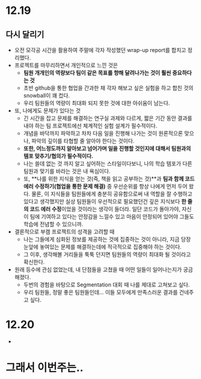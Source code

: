 # 12.19

## 다시 달리기

- 오전 모각공 시간을 활용하여 주말에 각자 작성했던 wrap-up report를 합치고 정리했다.
- 프로젝트를 마무리하면서 개인적으로 느낀 것은
    - **팀원 개개인의 역량보다 팀이 같은 목표를 향해 달려나가는 것이 훨씬 중요하다는 것**
    - 초반 github을 통한 협업을 간과한 채 각자 해보고 싶은 실험을 하고 합친 것의 snowball이 꽤 컸다.
    - 우리 팀원들의 역량이 최대화 되지 못한 것에 대한 아쉬움이 남는다.
- 또, 나에게도 문제가 있다는 것
    - 긴 시간을 잡고 문제를 해결하는 연구실 과제와 다르게, 짧은 기간 동안 결과를 내야 하는 팀 프로젝트에선 체계적인 실험 설계가 필수적이다.
    - 개념을 바닥까지 파악하고 차차 다음 일을 진행해 나가는 것이 원론적으론 맞으나, 파악의 깊이를 타협할 줄 알아야 한다는 것이다.
    - **또한, 어느정도까지 알아보고 넘어가며 일을 진행할 것인지에 대해서 팀원과의 템포 맞추기/협의가 필수적이다.**
    - 나는 쓸데 없는 것 까지 알고 싶어하는 스타일이다보니, 나의 학습 템포가 다른 팀원과 맞기를 바라는 것은 내 욕심이다. 
    - 또, **나를 위한 지식을 얻는 것(즉, 책을 읽고 공부하는 것)**과 **팀과 함께 코드 에러 수정하기(협업을 통한 문제 해결)** 중 우선순위를 항상 나에게 먼저 두어 왔다. 물론, 이 지식들을 팀원들에게 충분히 공유함으로써 내 역할을 잘 수행하고 있다고 생각했지만 실상 팀원들이 우선적으로 필요했던건 깊은 지식보다 **한 줄의 코드 에러 수정**이었을 것이라는 생각이 들더라. 일단 코드가 돌아가야, 자신이 팀에 기여하고 있다는 안정감을 느낄수 있고 마음이 안정되어 있어야 그들도 학습에 전념할 수 있으니까.  
- 결론적으로 부캠 프로젝트의 성격을 고려할 때
    - 나는 그들에게 심화된 정보를 제공하는 것에 집중하는 것이 아니라, 지금 당장 눈앞에 놓여있는 문제를 해결하는데에 적극적으로 집중해야 하는 것이다.
    - 그 이후, 생각해볼 거리들을 툭툭 던지면 팀원들의 역량이 최대화 될 것이라고 확신한다.
- 원래 등수에 관심 없었는데, 내 단점들을 고쳤을 때 어떤 일들이 일어나는지가 궁금해졌다.
    - 두번의 경험을 바탕으로 Segmentation 대회 때 나를 제대로 고쳐보고 싶다.
    - 우리 팀원들, 정말 좋은 팀원들인데... 이들 모두에게 만족스러운 결과를 건네주고 싶다.

# 12.20

- 


# 그래서 이번주는..


